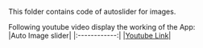 This folder contains code of autoslider for images. <br/>

Following youtube video display the working of the App: <br/>
|Auto Image slider|
|:------------:|
|[Youtube Link](https://youtu.be/bF8GDhM9vbg)|
